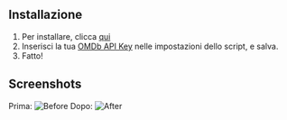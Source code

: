 ## Installazione
1. Per installare, clicca [qui][1]
2. Inserisci la tua [OMDb API Key][2] nelle impostazioni dello script, e salva.
3. Fatto!

## Screenshots
Prima: ![Before]
Dopo: ![After]

[1]: https://greasyfork.org/scripts/374548-ratings-on-trakt/code/Ratings%20on%20Trakt.user.js
[2]: https://www.omdbapi.com/apikey.aspx

[Before]: https://i.imgur.com/60VLj5m.png "Prima"
[After]: https://i.imgur.com/xi2QUCm.png "Dopo"

